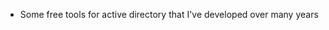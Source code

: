 - Some free tools for active directory that I've developed over many years

<!---
LDAPAngel/LDAPAngel is a ✨ special ✨ repository because its `README.md` (this file) appears on your GitHub profile.
You can click the Preview link to take a look at your changes.
--->
